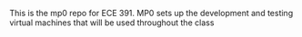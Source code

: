 

This is the mp0 repo for ECE 391. MP0 sets up the development and testing virtual machines that will be used throughout the class
